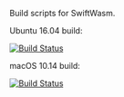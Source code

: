 Build scripts for SwiftWasm.

Ubuntu 16.04 build:

[![Build Status](https://dev.azure.com/swiftwasm/swiftwasm-sdk/_apis/build/status/swiftwasm.swiftwasm-sdk?branchName=master)](https://dev.azure.com/swiftwasm/swiftwasm-sdk/_build/latest?definitionId=3&branchName=master)

macOS 10.14 build:

[![Build Status](https://dev.azure.com/swiftwasm/swiftwasm-sdk/_apis/build/status/swiftwasm.swiftwasm-sdk-mac?branchName=master)](https://dev.azure.com/swiftwasm/swiftwasm-sdk/_build/latest?definitionId=4&branchName=master)
